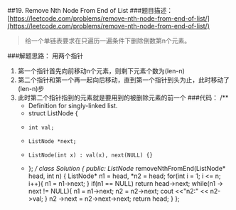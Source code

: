 ##19. Remove Nth Node From End of List
###题目描述：[https://leetcode.com/problems/remove-nth-node-from-end-of-list/](https://leetcode.com/problems/remove-nth-node-from-end-of-list/)
> 给一个单链表要求在只遍历一遍条件下删除倒数第n个元素。

###解题思路：
 用两个指针    
1. 第一个指针首先向前移动n个元素，则剩下元素个数为(len-n)    
2. 第二个指针和第一个再一起向后移动，直到第一个指针到头为止，此时移动了(len-n)步    
3. 此时第二个指针指到的元素就是要用到的被删除元素的前一个
###代码：
	/**
	 * Definition for singly-linked list.
	 * struct ListNode {
	 *     int val;
	 *     ListNode *next;
	 *     ListNode(int x) : val(x), next(NULL) {}
	 * };
	 */
	class Solution {
	public:
	    ListNode* removeNthFromEnd(ListNode* head, int n) {
	        ListNode* n1 = head, *n2 = head;
	        for(int i = 1; i <= n; i++){
	            n1 = n1->next;
	        }
	        if(n1 == NULL)
	            return head->next;
	        while(n1 -> next != NULL){
	            n1 = n1->next;
	            n2 = n2->next;
	            cout <<"n2:" << n2->val;
	        }
	        n2 ->next = n2->next->next;
	        return head;
	    }
	};